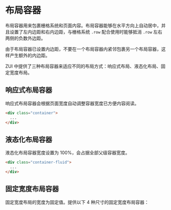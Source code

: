# 布局容器

布局容器用来包裹栅格系统和页面内容。布局容器能够在水平方向上自动居中，并且设置了左内边距和右内边距，与栅格系统 `.row` 配合使用时能够抵消 `.row` 左右两侧的负数外边距。

<div class="alert alert-warning">由于布局容器已设置内边距，不要在一个布局容器内紧邻包裹另一个布局容器，这样产生额外的内边距。</div>

ZUI 中提供了三种布局容器来适应不同的布局方式：响应式布局、液态化布局、固定宽度布局。

## 响应式布局容器

响应式布局容器会根据页面宽度自动调整容器宽度已方便内容阅读。

```html
<div class="container">
  ...
</div>
```

## 液态化布局容器

液态化布局容器宽度设置为 100%，会占据全部父级容器宽度。

```html
<div class="container-fluid">
  ...
</div>
```

## 固定宽度布局容器

固定宽度布局的宽度为固定值。提供以下 4 种尺寸的固定宽度布局容器：

<template class="table-auto table-bordered"/>

| 类名                   | 宽度   |
|-----------------------|--------|
| `.container-fixed`    | 1160px |
| `.container-fixed-md` | 960px  |
| `.container-fixed-sm` | 740px  |
| `.container-fixed-xs` | 440px  |

```html
<div class="container-fixed">
  ...
</div>
```
